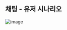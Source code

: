 

## 채팅 - 유저 시나리오

![image](https://github.com/user-attachments/assets/f48f48da-ab1f-459c-8a5a-724fca667671)

